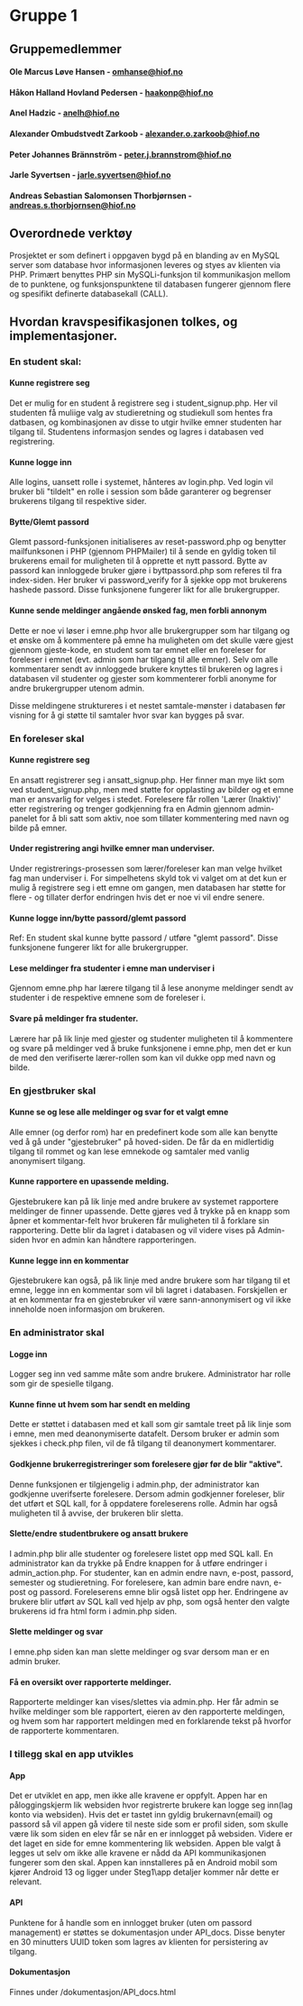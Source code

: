 # Gruppe 1

## Gruppemedlemmer
#### Ole Marcus Løve Hansen - omhanse@hiof.no
#### Håkon Halland Hovland Pedersen - haakonp@hiof.no
#### Anel Hadzic - anelh@hiof.no
#### Alexander Ombudstvedt Zarkoob - alexander.o.zarkoob@hiof.no
#### Peter Johannes Brännström - peter.j.brannstrom@hiof.no
#### Jarle Syvertsen - jarle.syvertsen@hiof.no
#### Andreas Sebastian Salomonsen Thorbjørnsen - andreas.s.thorbjornsen@hiof.no

## Overordnede verktøy
Prosjektet er som definert i oppgaven bygd på en blanding av en MySQL server
som database hvor informasjonen leveres og styes av klienten via PHP. Primært benyttes
PHP sin MySQLi-funksjon til kommunikasjon mellom de to punktene, og funksjonspunktene
til databasen fungerer gjennom flere og spesifikt definerte databasekall (CALL).


## Hvordan kravspesifikasjonen tolkes, og implementasjoner.
### En student skal:
#### Kunne registrere seg
Det er mulig for en student å registrere seg i student_signup.php. Her vil studenten
få muliige valg av studieretning og studiekull som hentes fra datbasen, og kombinasjonen
av disse to utgir hvilke emner studenten har tilgang til. Studentens informasjon sendes og
lagres i databasen ved registrering.

#### Kunne logge inn
Alle logins, uansett rolle i systemet, hånteres av login.php. Ved login vil bruker bli "tildelt" en rolle i session
som både garanterer og begrenser brukerens tilgang til respektive sider.

#### Bytte/Glemt passord
Glemt passord-funksjonen initialiseres av reset-password.php og benytter mailfunksonen i
PHP (gjennom PHPMailer) til å sende en gyldig token til brukerens email for muligheten til
å opprette et nytt passord. Bytte av passord kan innloggede bruker gjøre i byttpassord.php som
referes til fra index-siden. Her bruker vi password_verify for å sjekke opp mot brukerens hashede passord.
Disse funksjonene fungerer likt for alle brukergrupper.

#### Kunne sende meldinger angående ønsked fag, men forbli annonym
Dette er noe vi løser i emne.php hvor alle brukergrupper som har tilgang og et ønske om å kommentere
på emne ha muligheten om det skulle være gjest gjennom gjeste-kode, en student som tar emnet eller en foreleser
for foreleser i emnet (evt. admin som har tilgang til alle emner). Selv om alle kommentarer sendt av innloggede 
brukere knyttes til brukeren og lagres i databasen vil studenter og gjester som kommenterer forbli anonyme for
andre brukergrupper utenom admin.

Disse meldingene struktureres i et nestet samtale-mønster i databasen før visning for å gi støtte til samtaler
hvor svar kan bygges på svar. 

### En foreleser skal
#### Kunne registrere seg
En ansatt registrerer seg i ansatt_signup.php. Her finner man mye likt som ved student_signup.php, men med
støtte for opplasting av bilder og et emne man er ansvarlig for velges i stedet. Forelesere får
rollen 'Lærer (Inaktiv)' etter registrering og trenger godkjenning fra en Admin gjennom admin-panelet
for å bli satt som aktiv, noe som tillater kommentering med navn og bilde på emner.

#### Under registrering angi hvilke emner man underviser.
Under registrerings-prosessen som lærer/foreleser kan man velge hvilket fag man underviser i.
For simpelhetens skyld tok vi valget om at det kun er mulig å registrere seg i ett emne om gangen,
men databasen har støtte for flere - og tillater derfor endringen hvis det er noe vi vil endre senere.

#### Kunne logge inn/bytte passord/glemt passord
Ref: En student skal kunne bytte passord / utføre "glemt passord".
Disse funksjonene fungerer likt for alle brukergrupper. 

#### Lese meldinger fra studenter i emne man underviser i
Gjennom emne.php har lærere tilgang til å lese anonyme meldinger sendt av studenter i
de respektive emnene som de foreleser i.

#### Svare på meldinger fra studenter.
Lærere har på lik linje med gjester og studenter muligheten til å kommentere og svare på meldinger ved å bruke
funksjonene i emne.php, men det er kun de med den verifiserte lærer-rollen som kan vil dukke opp med
navn og bilde.

### En gjestbruker skal
#### Kunne se og lese alle meldinger og svar for et valgt emne
Alle emner (og derfor rom) har en predefinert kode som alle kan benytte ved å gå under "gjestebruker" på
hoved-siden. De får da en midlertidig tilgang til rommet og kan lese emnekode og samtaler med vanlig
anonymisert tilgang.

#### Kunne rapportere en upassende melding.
Gjestebrukere kan på lik linje med andre brukere av systemet rapportere meldinger de finner
upassende. Dette gjøres ved å trykke på en knapp som åpner et kommentar-felt hvor brukeren får
muligheten til å forklare sin rapportering. Dette blir da lagret i databasen og vil videre
vises på Admin-siden hvor en admin kan håndtere rapporteringen.

#### Kunne legge inn en kommentar
Gjestebrukere kan også, på lik linje med andre brukere som har tilgang til et emne, legge inn en kommentar
som vil bli lagret i databasen. Forskjellen er at en kommentar fra en gjestebruker vil være sann-annonymisert
og vil ikke inneholde noen informasjon om brukeren.

### En administrator skal
#### Logge inn 
Logger seg inn ved samme måte som andre brukere. Administrator har rolle som gir de spesielle tilgang.
#### Kunne finne ut hvem som har sendt en melding
Dette er støttet i databasen med et kall som gir samtale treet på lik linje
som i emne, men med deanonymiserte datafelt. Dersom bruker er admin som sjekkes i check.php filen, vil de få tilgang til deanonymert kommentarer.
#### Godkjenne brukerregistreringer som forelesere gjør før de blir "aktive".
Denne funksjonen er tilgjengelig i admin.php, der administrator kan godkjenne uverifserte forelesere. Dersom admin godkjenner foreleser, blir det utført et SQL kall, for å oppdatere foreleserens rolle. Admin har også muligheten til å avvise, der brukeren blir sletta.
#### Slette/endre studentbrukere og ansatt brukere
I admin.php blir alle studenter og forelesere listet opp med SQL kall. En administrator kan da trykke på Endre knappen for å utføre endringer i admin_action.php. For studenter, kan en admin endre navn, e-post, passord, semester og studieretning. For forelesere, kan admin bare endre navn, e-post og passord. Foreleserens emne blir også listet opp her. Endringene av brukere blir utført av SQL kall ved hjelp av php, som også henter den valgte brukerens id fra html form i admin.php siden.
#### Slette meldinger og svar
I emne.php siden kan man slette meldinger og svar dersom man er en admin bruker.
#### Få en oversikt over rapporterte meldinger.
Rapporterte meldinger kan vises/slettes via admin.php. Her får admin se hvilke meldinger som ble rapportert, eieren av den rapporterte meldingen, og hvem som har rapportert meldingen med en forklarende tekst på hvorfor de rapporterte kommentaren.
### I tillegg skal en app utvikles
#### App
Det er utviklet en app, men ikke alle kravene er oppfylt. Appen har en påloggingskjerm lik websiden hvor registrerte brukere kan logge seg inn(lag konto via websiden). Hvis det er tastet inn gyldig brukernavn(email) og passord så vil appen gå videre til neste side som er profil siden, som skulle være lik som siden en elev får se når en er innlogget på websiden. Videre er det laget en side for emne kommentering lik websiden. Appen ble valgt å legges ut selv om ikke alle kravene er nådd da API kommunikasjonen fungerer som den skal. Appen kan innstalleres på en Android mobil som kjører Android 13 og ligger under Steg1\app detaljer kommer når dette er relevant.
#### API
Punktene for å handle som en innlogget bruker (uten om passord management) er støttes
se dokumentasjon under API_docs. Disse benyter en 30 minutters UUID token som lagres av klienten for persistering
av tilgang.
#### Dokumentasjon
Finnes under /dokumentasjon/API_docs.html

